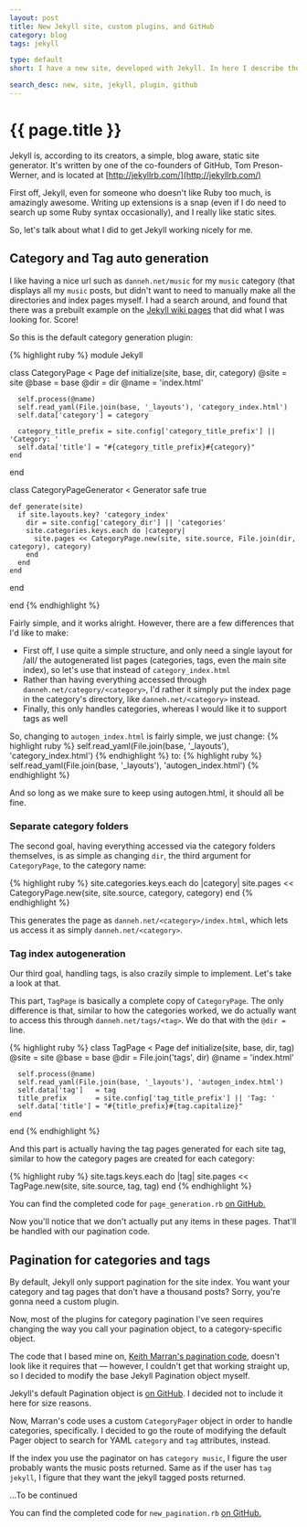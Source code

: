 ```yaml
---
layout: post
title: New Jekyll site, custom plugins, and GitHub
category: blog
tags: jekyll

type: default
short: I have a new site, developed with Jekyll. In here I describe the plugins I've hacked up so far, to get everything working nicely…

search_desc: new, site, jekyll, plugin, github
---
```


# {{ page.title }}

Jekyll is, according to its creators, a simple, blog aware, static site generator. It's written by one of the co-founders of GitHub, Tom Preson-Werner, and is located at [http://jekyllrb.com/](http://jekyllrb.com/)

First off, Jekyll, even for someone who doesn't like Ruby too much, is amazingly awesome. Writing up extensions is a snap (even if I do need to search up some Ruby syntax occasionally), and I really like static sites.

So, let's talk about what I did to get Jekyll working nicely for me.


## Category and Tag auto generation

I like having a nice url such as ```danneh.net/music``` for my ```music``` category (that displays all my ```music``` posts, but didn't want to need to manually make all the directories and index pages myself. I had a search around, and found that there was a prebuilt example on the [Jekyll wiki pages](https://github.com/mojombo/jekyll/wiki/Plugins) that did what I was looking for. Score!

So this is the default category generation plugin:

{% highlight ruby %}
module Jekyll

  class CategoryPage < Page
    def initialize(site, base, dir, category)
      @site = site
      @base = base
      @dir = dir
      @name = 'index.html'

      self.process(@name)
      self.read_yaml(File.join(base, '_layouts'), 'category_index.html')
      self.data['category'] = category

      category_title_prefix = site.config['category_title_prefix'] || 'Category: '
      self.data['title'] = "#{category_title_prefix}#{category}"
    end
  end

  class CategoryPageGenerator < Generator
    safe true
    
    def generate(site)
      if site.layouts.key? 'category_index'
        dir = site.config['category_dir'] || 'categories'
        site.categories.keys.each do |category|
          site.pages << CategoryPage.new(site, site.source, File.join(dir, category), category)
        end
      end
    end
  end

end
{% endhighlight %}

Fairly simple, and it works alright. However, there are a few differences that I'd like to make:

* First off, I use quite a simple structure, and only need a single layout for /all/ the autogenerated list pages (categories, tags, even the main site index), so let's use that instead of ```category_index.html```
* Rather than having everything accessed through ```danneh.net/category/<category>```, I'd rather it simply put the index page in the category's directory, like ```danneh.net/<category>``` instead.
* Finally, this only handles categories, whereas I would like it to support tags as well

So, changing to ```autogen_index.html``` is fairly simple, we just change:
{% highlight ruby %}
      self.read_yaml(File.join(base, '_layouts'), 'category_index.html')
{% endhighlight %}
to:
{% highlight ruby %}
      self.read_yaml(File.join(base, '_layouts'), 'autogen_index.html')
{% endhighlight %}

And so long as we make sure to keep using autogen.html, it should all be fine.

### Separate category folders
The second goal, having everything accessed via the category folders themselves, is as simple as changing ```dir```, the third argument for ```CategoryPage```, to the category name:

{% highlight ruby %}
        site.categories.keys.each do |category|
          site.pages << CategoryPage.new(site, site.source, category, category)
        end
{% endhighlight %}

This generates the page as ```danneh.net/<category>/index.html```, which lets us access it as simply ```danneh.net/<category>```.

### Tag index autogeneration
Our third goal, handling tags, is also crazily simple to implement. Let's take a look at that.

This part, ```TagPage``` is basically a complete copy of ```CategoryPage```. The only difference is that, similar to how the categories worked, we do actually want to access this through ```danneh.net/tags/<tag>```. We do that with the ```@dir =``` line.

{% highlight ruby %}
  class TagPage < Page
    def initialize(site, base, dir, tag)
      @site = site
      @base = base
      @dir = File.join('tags', dir)
      @name = 'index.html'

      self.process(@name)
      self.read_yaml(File.join(base, '_layouts'), 'autogen_index.html')
      self.data['tag']   = tag
      title_prefix       = site.config['tag_title_prefix'] || 'Tag: '
      self.data['title'] = "#{title_prefix}#{tag.capitalize}"
    end
  end
{% endhighlight %}

And this part is actually having the tag pages generated for each site tag, similar to how the category pages are created for each category:

{% highlight ruby %}
        site.tags.keys.each do |tag|
          site.pages << TagPage.new(site, site.source, tag, tag)
        end
{% endhighlight %}


You can find the completed code for ```page_generation.rb``` [on GitHub.](https://github.com/Danneh/danneh.github.com/blob/source/_plugins/page_generation.rb)

Now you'll notice that we don't actually put any items in these pages. That'll be handled with our pagination code.


## Pagination for categories and tags

By default, Jekyll only support pagination for the site index. You want your category and tag pages that don't have a thousand posts? Sorry, you're gonna need a custom plugin.

Now, most of the plugins for category pagination I've seen requires changing the way you call your pagination object, to a category-specific object.

The code that I based mine on, [Keith Marran's pagination code](http://www.marran.com/tech/category-pagination-in-jekyll/), doesn't look like it requires that — however, I couldn't get that working straight up, so I decided to modify the base Jekyll Pagination object myself.

Jekyll's default Pagination object is [on GitHub](https://github.com/mojombo/jekyll/blob/master/lib/jekyll/generators/pagination.rb). I decided not to include it here for size reasons.

Now, Marran's code uses a custom ```CategoryPager``` object in order to handle categories, specifically. I decided to go the route of modifying the default Pager object to search for YAML ```category``` and ```tag``` attributes, instead.

If the index you use the paginator on has ```category music```, I figure the user probably wants the music posts returned. Same as if the user has ```tag jekyll```, I figure that they want the jekyll tagged posts returned.

…To be continued


You can find the completed code for ```new_pagination.rb``` [on GitHub.](https://github.com/Danneh/danneh.github.com/blob/source/_plugins/new_pagination.rb)
